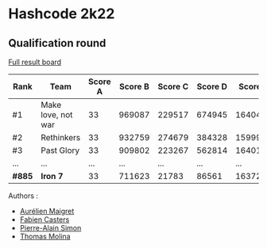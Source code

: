 # Hashcode 2k22

## Qualification round

[Full result board](https://codingcompetitions.withgoogle.com/hashcode/round/00000000008caae7) 

| Rank | Team | Score A | Score B | Score C | Score D | Score E | Score F | Total |
|--|--|--|--|--|--|--|--|--|
| #1 | Make love, not war | 33 | 969087 | 229517 | 674945 | 1640454 | 706200 | 4220236 |
| #2 | Rethinkers         | 33 | 932759 | 274679 | 384328 | 1599952 | 904867 | 4096618 |
| #3 | Past Glory         | 33 | 909802 | 223267 | 562814 | 1640172 | 756170 | 4092258 |
| ... | ...               |... | ...    |...     | ...    |...      | ...    | ...     |
| **#885** | **Iron 7**   | 33 | 711623 | 21783   | 86561 | 1637258 | 76321  | 2533579 |

Authors :
 - [Aurélien Maigret](https://github.com/Dewep)
 - [Fabien Casters](https://github.com/vaga)
 - [Pierre-Alain Simon](https://github.com/3ffusi0on)
 - [Thomas Molina](https://github.com/argjolan)
